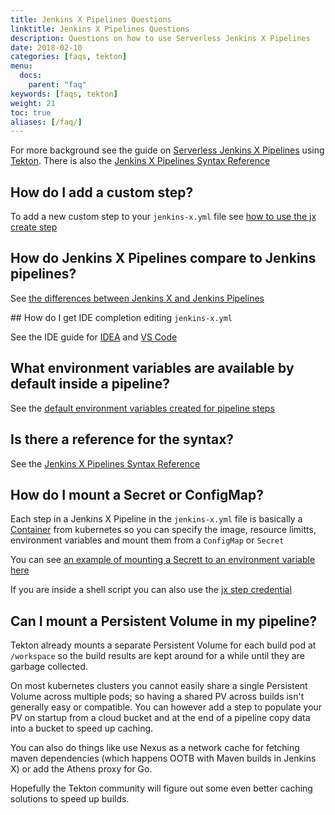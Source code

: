 ```yaml
---
title: Jenkins X Pipelines Questions
linktitle: Jenkins X Pipelines Questions
description: Questions on how to use Serverless Jenkins X Pipelines
date: 2018-02-10
categories: [faqs, tekton]
menu:
  docs:
    parent: "faq"
keywords: [faqs, tekton]
weight: 21
toc: true
aliases: [/faq/]
---
```


For more background see the guide on [Serverless Jenkins X Pipelines](/architecture/jenkins-x-pipelines/) using [Tekton](https://tekton.dev/). There is also the [Jenkins X Pipelines Syntax Reference](/architecture/pipeline-syntax-reference/)

## How do I add a custom step?

To add a new custom step to your `jenkins-x.yml` file see [how to use the jx create step](/architecture/jenkins-x-pipelines/#customising-the-pipelines)

## How do Jenkins X Pipelines compare to Jenkins pipelines?

See [the differences between Jenkins X and Jenkins Pipelines](/architecture/jenkins-x-pipelines/#differences-to-jenkins-pipelines)

## How do I get IDE completion editing `jenkins-x.yml`

See the IDE guide for [IDEA](/architecture/jenkins-x-pipelines/#editing-in-vs-code) and [VS Code](/architecture/jenkins-x-pipelines/#editing-in-vs-code) 

## What environment variables are available by default inside a pipeline?

See the [default environment variables created for pipeline steps](/architecture/jenkins-x-pipelines/#default-environment-variables)

## Is there a reference for the syntax?

See the [Jenkins X Pipelines Syntax Reference](/architecture/pipeline-syntax-reference/)

## How do I mount a Secret or ConfigMap?

Each step in a Jenkins X Pipeline in the `jenkins-x.yml` file is basically a [Container](https://kubernetes.io/docs/reference/generated/kubernetes-api/v1.15/#container-v1-core) from kubernetes so you can specify the image, resource limitts, environment variables and mount them from a `ConfigMap` or `Secret`

You can see [an example of mounting a Secrett to an environment variable here](/architecture/pipeline-syntax-reference/#full-pipeline-definition-in-jenkins-x-yml)

If you are inside a shell script you can also use the [jx step credential](/commands/jx_step_credential/)

## Can I mount a Persistent Volume in my pipeline?

Tekton already mounts a separate Persistent Volume for each build pod at `/workspace` so the build results are kept around for a while until they are garbage collected.

On most kubernetes clusters you cannot easily share a single Persistent Volume across multiple pods; so having a shared PV across builds isn't generally easy or compatible. You can however add a step to populate your PV on startup from a cloud bucket and at the end of a pipeline copy data into a bucket to speed up caching. 

You can also do things like use Nexus as a network cache for fetching maven dependencies (which happens OOTB with Maven builds in Jenkins X) or add the Athens proxy for Go. 

Hopefully the Tekton community will figure out some even better caching solutions to speed up builds.
 